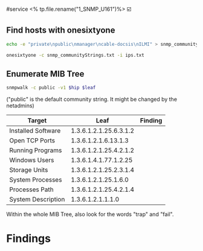 #service 
<% tp.file.rename("1_SNMP_U161")%>
☑️

## Find hosts with onesixtyone
```bash
echo -e "private\npublic\nmanager\ncable-docsis\nILMI" > snmp_communityStrings.txt
```

```bash
onesixtyone -c snmp_communityStrings.txt -i ips.txt
```

## Enumerate MIB Tree
```bash
snmpwalk -c public -v1 $hip $leaf
```
("public" is the default community string. It might be changed by the netadmins)

| Target | Leaf | Finding | 
| - | - | - |
|Installed Software|1.3.6.1.2.1.25.6.3.1.2||
|Open TCP Ports|1.3.6.1.2.1.6.13.1.3||
|Running Programs|1.3.6.1.2.1.25.4.2.1.2||
|Windows Users|1.3.6.1.4.1.77.1.2.25||
|Storage Units|1.3.6.1.2.1.25.2.3.1.4||
|System Processes|1.3.6.1.2.1.25.1.6.0||
|Processes Path|1.3.6.1.2.1.25.4.2.1.4||
|System Description|1.3.6.1.2.1.1.1.0||

Within the whole MIB Tree, also look for the words "trap" and "fail".
# Findings
